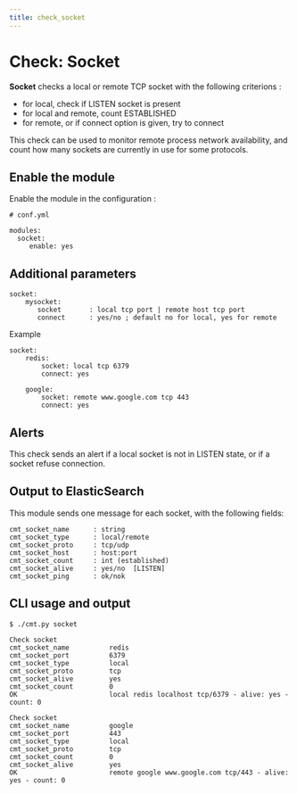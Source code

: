```yaml
---
title: check_socket
---
```


# Check: Socket

**Socket** checks a local or remote TCP socket with the following criterions :

- for local, check if LISTEN socket is present
- for local and remote, count ESTABLISHED
- for remote, or if connect option is given, try to connect


This check can be used to monitor remote process network availability, and count how many  sockets are currently in use for some protocols.


## Enable the module

Enable the module in the configuration :

    # conf.yml

	modules:
  	  socket:
  	     enable: yes

## Additional parameters

	socket:
	    mysocket:
	       socket       : local tcp port | remote host tcp port
	       connect      : yes/no ; default no for local, yes for remote

Example

	socket:
		redis:
		    socket: local tcp 6379
		    connect: yes

		google:
		    socket: remote www.google.com tcp 443
		    connect: yes


## Alerts

This check sends an alert if a local socket is not in LISTEN state, or if a socket refuse connection.


## Output to ElasticSearch

This module sends one message for each socket, with the following fields:

	cmt_socket_name      : string
	cmt_socket_type      : local/remote
	cmt_socket_proto     : tcp/udp
	cmt_socket_host      : host:port
	cmt_socket_count     : int (established)
	cmt_socket_alive     : yes/no  [LISTEN]
	cmt_socket_ping      : ok/nok


## CLI usage and output

	$ ./cmt.py socket 

	Check socket 
	cmt_socket_name          redis
	cmt_socket_port          6379
	cmt_socket_type          local
	cmt_socket_proto         tcp
	cmt_socket_alive         yes
	cmt_socket_count         0
	OK                       local redis localhost tcp/6379 - alive: yes - count: 0

	Check socket 
	cmt_socket_name          google
	cmt_socket_port          443
	cmt_socket_type          local
	cmt_socket_proto         tcp
	cmt_socket_count         0
	cmt_socket_alive         yes
	OK                       remote google www.google.com tcp/443 - alive: yes - count: 0








